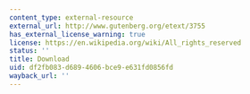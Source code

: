 ```yaml
---
content_type: external-resource
external_url: http://www.gutenberg.org/etext/3755
has_external_license_warning: true
license: https://en.wikipedia.org/wiki/All_rights_reserved
status: ''
title: Download
uid: df2fb083-d689-4606-bce9-e631fd0856fd
wayback_url: ''
---
```

